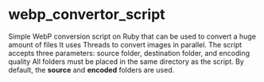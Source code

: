 # webp_convertor_script

Simple WebP conversion script on Ruby that can be used to convert a huge amount of files
It uses Threads to convert images in parallel. The script accepts three parameters:
source folder, destination folder, and encoding quality
All folders must be placed in the same directory as the script. By default, the **source** and **encoded** folders are used. 
